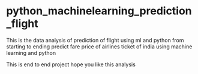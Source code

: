 # python_machinelearning_prediction_flight
This is the data analysis of prediction of flight using ml and python from starting to ending
predict fare price of airlines ticket  of india using machine learning and python

This is end to end project
hope you like this analysis
